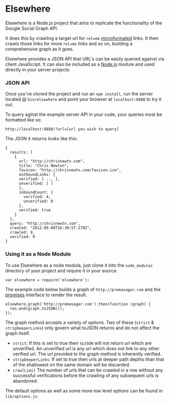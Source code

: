 Elsewhere
================

Elsewhere is a Node.js project that aims to replicate the functionality of the Google Social Graph API.

It does this by crawling a target url for `rel=me` [microformated][microformats] links. It then crawls those links for more `rel=me` links and so on, building a comprehensive graph as it goes.

Elsewhere provides a JSON API that URL's can be easily queried against via client JavaScript. It can also be included as a [Node.js][node] module and used directly in your server projects.

### JSON API

Once you've cloned the project and run an `npm install`, run the server located @ `bin/elsewhere` and point your browser at `localhost:8888` to try it out.

To query aginst the example server API in your code, your queries most be formatted like so:

    http://localhost:8888/?url=[url you wish to query]

The JSON it returns looks like this:

    {
      results: [
        {
          url: "http://chrisnewtn.com",
          title: "Chris Newton",
          favicon: "http://chrisnewtn.com/favicon.ico",
          outboundLinks: {
          verified: [ ... ],
          unverified: [ ]
          },
          inboundCount: {
            verified: 4,
            unverified: 0
          },
          verified: true
        }
      ],
      query: "http://chrisnewtn.com",
      created: "2012-09-08T16:30:57.270Z",
      crawled: 9,
      verified: 9
    }

### Using it as a Node Module

To use Elsewhere as a node module, just clone it into the `node_modules` directory of your project and require it in your source.

    var elsewhere = require('elsewhere');

The example code below builds a graph of `http://premasagar.com` and the [promises][_deferred] interface to render the result.

    elsewhere.graph('http://premasagar.com').then(function (graph) {
      res.end(graph.toJSON());
    });

The graph method accepts a variety of options. Two of these (`strict` & `stripDeeperLinks`) only govern what toJSON returns and do not affect the graph itself.

* `strict`: If this is set to true then `toJSON` will not return url which are unverified. An unverified url is any url which does not link to any other verified url. The url provided to the graph method is inherently verified.
* `stripDeeperLinks`: If set to true then urls at deeper path depths than that of the shallowest on the same domain will be discarded.
* `crawlLimit` The number of urls that can be crawled in a row without any successful verifications before the crawling of any subsequent urls is abandoned.

The default options as well as some more low level options can be found in `lib/options.js`.

[node]: http://nodejs.org/
[microformats]: http://microformats.org/wiki/rel-me
[_deferred]: https://npmjs.org/package/underscore.deferred